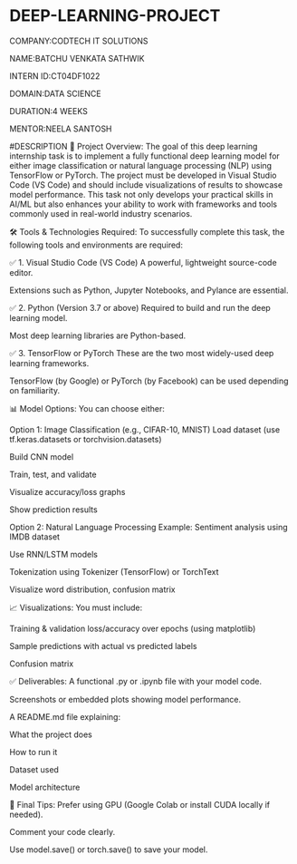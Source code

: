 # DEEP-LEARNING-PROJECT

COMPANY:CODTECH IT SOLUTIONS

NAME:BATCHU VENKATA SATHWIK

INTERN ID:CT04DF1022

DOMAIN:DATA SCIENCE

DURATION:4 WEEKS

MENTOR:NEELA SANTOSH

#DESCRIPTION
📌 Project Overview:
The goal of this deep learning internship task is to implement a fully functional deep learning model for either image classification or natural language processing (NLP) using TensorFlow or PyTorch. The project must be developed in Visual Studio Code (VS Code) and should include visualizations of results to showcase model performance. This task not only develops your practical skills in AI/ML but also enhances your ability to work with frameworks and tools commonly used in real-world industry scenarios.

🛠️ Tools & Technologies Required:
To successfully complete this task, the following tools and environments are required:

✅ 1. Visual Studio Code (VS Code)
A powerful, lightweight source-code editor.

Extensions such as Python, Jupyter Notebooks, and Pylance are essential.

✅ 2. Python (Version 3.7 or above)
Required to build and run the deep learning model.

Most deep learning libraries are Python-based.

✅ 3. TensorFlow or PyTorch
These are the two most widely-used deep learning frameworks.

TensorFlow (by Google) or PyTorch (by Facebook) can be used depending on familiarity.

📊 Model Options:
You can choose either:

Option 1: Image Classification (e.g., CIFAR-10, MNIST)
Load dataset (use tf.keras.datasets or torchvision.datasets)

Build CNN model

Train, test, and validate

Visualize accuracy/loss graphs

Show prediction results

Option 2: Natural Language Processing
Example: Sentiment analysis using IMDB dataset

Use RNN/LSTM models

Tokenization using Tokenizer (TensorFlow) or TorchText

Visualize word distribution, confusion matrix

📈 Visualizations:
You must include:

Training & validation loss/accuracy over epochs (using matplotlib)

Sample predictions with actual vs predicted labels

Confusion matrix

✅ Deliverables:
A functional .py or .ipynb file with your model code.

Screenshots or embedded plots showing model performance.

A README.md file explaining:

What the project does

How to run it

Dataset used

Model architecture

📝 Final Tips:
Prefer using GPU (Google Colab or install CUDA locally if needed).

Comment your code clearly.

Use model.save() or torch.save() to save your model.

